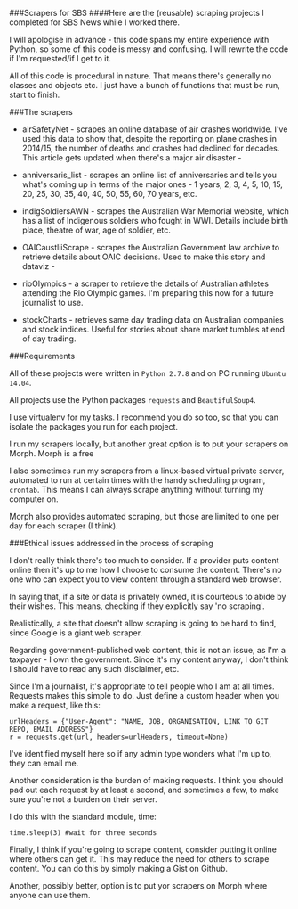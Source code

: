 ###Scrapers for SBS
####Here are the (reusable) scraping projects I completed for SBS News while I worked there.

I will apologise in advance - this code spans my entire experience with Python, so some of this code is messy and confusing. I will rewrite the code if I'm requested/if I get to it.

All of this code is procedural in nature. That means there's generally no classes and objects etc. I just have a bunch of functions that must be run, start to finish.

###The scrapers

- airSafetyNet - scrapes an online database of air crashes worldwide. I've used this data to show that, despite the reporting on plane crashes in 2014/15, the number of deaths and crashes had declined for decades. This article gets updated when there's a major air disaster - 

- anniversaris_list - scrapes an online list of anniversaries and tells you what's coming up in terms of the major ones - 1 years, 2, 3, 4, 5, 10, 15, 20, 25, 30, 35, 40, 40, 50, 55, 60, 70 years, etc.

- indigSoldiersAWN - scrapes the Australian War Memorial website, which has a list of Indigenous soldiers who fought in WWI. Details include birth place, theatre of war, age of soldier, etc.

- OAICaustliiScrape - scrapes the Australian Government law archive to retrieve details about OAIC decisions. Used to make this story and dataviz - 

- rioOlympics - a scraper to retrieve the details of Australian athletes attending the Rio Olympic games. I'm preparing this now for a future journalist to use.

- stockCharts - retrieves same day trading data on Australian companies and stock indices. Useful for stories about share market tumbles at end of day trading.

###Requirements

All of these projects were written in ```Python 2.7.8``` and on PC running ```Ubuntu 14.04```.

All projects use the Python packages ```requests``` and ```BeautifulSoup4```.

I use virtualenv for my tasks. I recommend you do so too, so that you can isolate the packages you run for each project. 

I run my scrapers locally, but another great option is to put your scrapers on Morph. Morph is a free 

I also sometimes run my scrapers from a linux-based virtual private server, automated to run at certain times with the handy scheduling program, ```crontab```. This means I can always scrape anything without turning my computer on.

Morph also provides automated scraping, but those are limited to one per day for each scraper (I think).

###Ethical issues addressed in the process of scraping

I don't really think there's too much to consider. If a provider puts content online then it's up to me how I choose to consume the content. There's no one who can expect you to view content through a standard web browser.

In saying that, if a site or data is privately owned, it is courteous to abide by their wishes. This means, checking if they explicitly say 'no scraping'.

Realistically, a site that doesn't allow scraping is going to be hard to find, since Google is a giant web scraper.

Regarding government-published web content, this is not an issue, as I'm a taxpayer - I own the government. Since it's my content anyway, I don't think I should have to read any such disclaimer, etc.

Since I'm a journalist, it's appropriate to tell people who I am at all times. Requests makes this simple to do. Just define a custom header when you make a request, like this:

	urlHeaders = {"User-Agent": "NAME, JOB, ORGANISATION, LINK TO GIT REPO, EMAIL ADDRESS"}
	r = requests.get(url, headers=urlHeaders, timeout=None)

I've identified myself here so if any admin type wonders what I'm up to, they can email me.

Another consideration is the burden of making requests. I think you should pad out each request by at least a second, and sometimes a few, to make sure you're not a burden on their server.

I do this with the standard module, time:

	time.sleep(3) #wait for three seconds

Finally, I think if you're going to scrape content, consider putting it online where others can get it. This may reduce the need for others to scrape content. You can do this by simply making a Gist on Github.

Another, possibly better, option is to put yor scrapers on Morph where anyone can use them.

